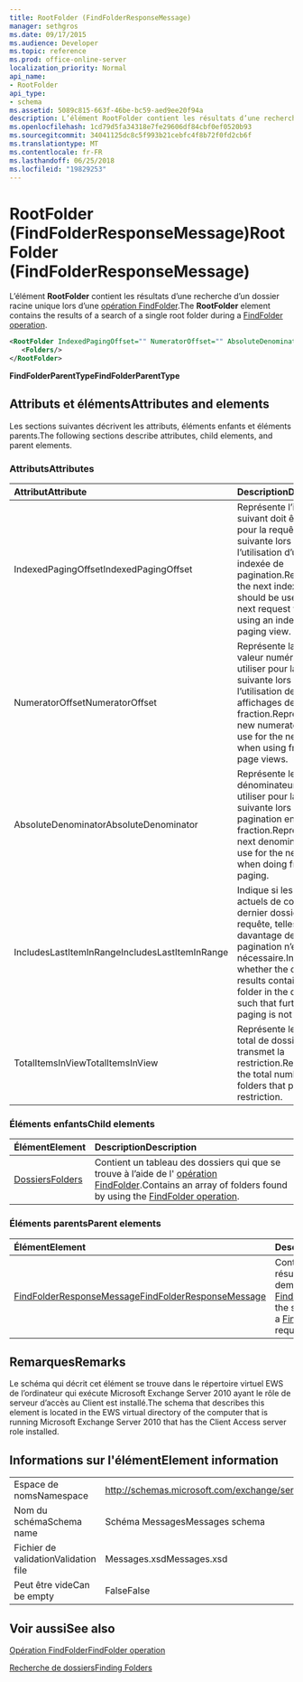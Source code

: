 ```yaml
---
title: RootFolder (FindFolderResponseMessage)
manager: sethgros
ms.date: 09/17/2015
ms.audience: Developer
ms.topic: reference
ms.prod: office-online-server
localization_priority: Normal
api_name:
- RootFolder
api_type:
- schema
ms.assetid: 5089c815-663f-46be-bc59-aed9ee20f94a
description: L’élément RootFolder contient les résultats d’une recherche d’un dossier racine unique lors d’une opération FindFolder.
ms.openlocfilehash: 1cd79d5fa34318e7fe29606df84cbf0ef0520b93
ms.sourcegitcommit: 34041125dc8c5f993b21cebfc4f8b72f0fd2cb6f
ms.translationtype: MT
ms.contentlocale: fr-FR
ms.lasthandoff: 06/25/2018
ms.locfileid: "19829253"
---
```

# <a name="rootfolder-findfolderresponsemessage"></a><span data-ttu-id="d24d7-103">RootFolder (FindFolderResponseMessage)</span><span class="sxs-lookup"><span data-stu-id="d24d7-103">RootFolder (FindFolderResponseMessage)</span></span>

<span data-ttu-id="d24d7-104">L’élément **RootFolder** contient les résultats d’une recherche d’un dossier racine unique lors d’une [opération FindFolder](findfolder-operation.md).</span><span class="sxs-lookup"><span data-stu-id="d24d7-104">The **RootFolder** element contains the results of a search of a single root folder during a [FindFolder operation](findfolder-operation.md).</span></span>
  
```xml
<RootFolder IndexedPagingOffset="" NumeratorOffset="" AbsoluteDenominator="" IncludesLastItemInRange="" TotalItemsInView="">
   <Folders/>
</RootFolder>
```

 <span data-ttu-id="d24d7-105">**FindFolderParentType**</span><span class="sxs-lookup"><span data-stu-id="d24d7-105">**FindFolderParentType**</span></span>
## <a name="attributes-and-elements"></a><span data-ttu-id="d24d7-106">Attributs et éléments</span><span class="sxs-lookup"><span data-stu-id="d24d7-106">Attributes and elements</span></span>

<span data-ttu-id="d24d7-107">Les sections suivantes décrivent les attributs, éléments enfants et éléments parents.</span><span class="sxs-lookup"><span data-stu-id="d24d7-107">The following sections describe attributes, child elements, and parent elements.</span></span>
  
### <a name="attributes"></a><span data-ttu-id="d24d7-108">Attributs</span><span class="sxs-lookup"><span data-stu-id="d24d7-108">Attributes</span></span>

|<span data-ttu-id="d24d7-109">**Attribut**</span><span class="sxs-lookup"><span data-stu-id="d24d7-109">**Attribute**</span></span>|<span data-ttu-id="d24d7-110">**Description**</span><span class="sxs-lookup"><span data-stu-id="d24d7-110">**Description**</span></span>|
|:-----|:-----|
|<span data-ttu-id="d24d7-111">IndexedPagingOffset</span><span class="sxs-lookup"><span data-stu-id="d24d7-111">IndexedPagingOffset</span></span>  <br/> |<span data-ttu-id="d24d7-112">Représente l’index suivant doit être utilisé pour la requête suivante lors de l’utilisation d’une vue indexée de pagination.</span><span class="sxs-lookup"><span data-stu-id="d24d7-112">Represents the next index that should be used for the next request when using an indexed paging view.</span></span>  <br/> |
|<span data-ttu-id="d24d7-113">NumeratorOffset</span><span class="sxs-lookup"><span data-stu-id="d24d7-113">NumeratorOffset</span></span>  <br/> |<span data-ttu-id="d24d7-114">Représente la nouvelle valeur numérateur à utiliser pour la requête suivante lors de l’utilisation des affichages de page en fraction.</span><span class="sxs-lookup"><span data-stu-id="d24d7-114">Represents the new numerator value to use for the next request when using fractional page views.</span></span>  <br/> |
|<span data-ttu-id="d24d7-115">AbsoluteDenominator</span><span class="sxs-lookup"><span data-stu-id="d24d7-115">AbsoluteDenominator</span></span>  <br/> |<span data-ttu-id="d24d7-116">Représente le dénominateur suivant à utiliser pour la requête suivante lors de la pagination en fraction.</span><span class="sxs-lookup"><span data-stu-id="d24d7-116">Represents the next denominator to use for the next request when doing fractional paging.</span></span>  <br/> |
|<span data-ttu-id="d24d7-117">IncludesLastItemInRange</span><span class="sxs-lookup"><span data-stu-id="d24d7-117">IncludesLastItemInRange</span></span>  <br/> |<span data-ttu-id="d24d7-118">Indique si les résultats actuels de contient le dernier dossier dans la requête, telles que davantage de pagination n’est pas nécessaire.</span><span class="sxs-lookup"><span data-stu-id="d24d7-118">Indicates whether the current results contain the last folder in the query, such that further paging is not needed.</span></span>  <br/> |
|<span data-ttu-id="d24d7-119">TotalItemsInView</span><span class="sxs-lookup"><span data-stu-id="d24d7-119">TotalItemsInView</span></span>  <br/> |<span data-ttu-id="d24d7-120">Représente le nombre total de dossiers qui transmet la restriction.</span><span class="sxs-lookup"><span data-stu-id="d24d7-120">Represents the total number of folders that pass the restriction.</span></span>  <br/> |
   
### <a name="child-elements"></a><span data-ttu-id="d24d7-121">Éléments enfants</span><span class="sxs-lookup"><span data-stu-id="d24d7-121">Child elements</span></span>

|<span data-ttu-id="d24d7-122">**Élément**</span><span class="sxs-lookup"><span data-stu-id="d24d7-122">**Element**</span></span>|<span data-ttu-id="d24d7-123">**Description**</span><span class="sxs-lookup"><span data-stu-id="d24d7-123">**Description**</span></span>|
|:-----|:-----|
|[<span data-ttu-id="d24d7-124">Dossiers</span><span class="sxs-lookup"><span data-stu-id="d24d7-124">Folders</span></span>](folders-ex15websvcsotherref.md) <br/> |<span data-ttu-id="d24d7-125">Contient un tableau des dossiers qui que se trouve à l’aide de l' [opération FindFolder](findfolder-operation.md).</span><span class="sxs-lookup"><span data-stu-id="d24d7-125">Contains an array of folders found by using the [FindFolder operation](findfolder-operation.md).</span></span>  <br/> |
   
### <a name="parent-elements"></a><span data-ttu-id="d24d7-126">Éléments parents</span><span class="sxs-lookup"><span data-stu-id="d24d7-126">Parent elements</span></span>

|<span data-ttu-id="d24d7-127">**Élément**</span><span class="sxs-lookup"><span data-stu-id="d24d7-127">**Element**</span></span>|<span data-ttu-id="d24d7-128">**Description**</span><span class="sxs-lookup"><span data-stu-id="d24d7-128">**Description**</span></span>|
|:-----|:-----|
|[<span data-ttu-id="d24d7-129">FindFolderResponseMessage</span><span class="sxs-lookup"><span data-stu-id="d24d7-129">FindFolderResponseMessage</span></span>](findfolderresponsemessage.md) <br/> |<span data-ttu-id="d24d7-130">Contient l’état et les résultats d’une demande [d’opération FindFolder](findfolder-operation.md) .</span><span class="sxs-lookup"><span data-stu-id="d24d7-130">Contains the status and result of a [FindFolder operation](findfolder-operation.md) request.</span></span>  <br/> |
   
## <a name="remarks"></a><span data-ttu-id="d24d7-131">Remarques</span><span class="sxs-lookup"><span data-stu-id="d24d7-131">Remarks</span></span>

<span data-ttu-id="d24d7-132">Le schéma qui décrit cet élément se trouve dans le répertoire virtuel EWS de l’ordinateur qui exécute Microsoft Exchange Server 2010 ayant le rôle de serveur d’accès au Client est installé.</span><span class="sxs-lookup"><span data-stu-id="d24d7-132">The schema that describes this element is located in the EWS virtual directory of the computer that is running Microsoft Exchange Server 2010 that has the Client Access server role installed.</span></span>
  
## <a name="element-information"></a><span data-ttu-id="d24d7-133">Informations sur l'élément</span><span class="sxs-lookup"><span data-stu-id="d24d7-133">Element information</span></span>

|||
|:-----|:-----|
|<span data-ttu-id="d24d7-134">Espace de noms</span><span class="sxs-lookup"><span data-stu-id="d24d7-134">Namespace</span></span>  <br/> |http://schemas.microsoft.com/exchange/services/2006/messages  <br/> |
|<span data-ttu-id="d24d7-135">Nom du schéma</span><span class="sxs-lookup"><span data-stu-id="d24d7-135">Schema name</span></span>  <br/> |<span data-ttu-id="d24d7-136">Schéma Messages</span><span class="sxs-lookup"><span data-stu-id="d24d7-136">Messages schema</span></span>  <br/> |
|<span data-ttu-id="d24d7-137">Fichier de validation</span><span class="sxs-lookup"><span data-stu-id="d24d7-137">Validation file</span></span>  <br/> |<span data-ttu-id="d24d7-138">Messages.xsd</span><span class="sxs-lookup"><span data-stu-id="d24d7-138">Messages.xsd</span></span>  <br/> |
|<span data-ttu-id="d24d7-139">Peut être vide</span><span class="sxs-lookup"><span data-stu-id="d24d7-139">Can be empty</span></span>  <br/> |<span data-ttu-id="d24d7-140">False</span><span class="sxs-lookup"><span data-stu-id="d24d7-140">False</span></span>  <br/> |
   
## <a name="see-also"></a><span data-ttu-id="d24d7-141">Voir aussi</span><span class="sxs-lookup"><span data-stu-id="d24d7-141">See also</span></span>



[<span data-ttu-id="d24d7-142">Opération FindFolder</span><span class="sxs-lookup"><span data-stu-id="d24d7-142">FindFolder operation</span></span>](findfolder-operation.md)


[<span data-ttu-id="d24d7-143">Recherche de dossiers</span><span class="sxs-lookup"><span data-stu-id="d24d7-143">Finding Folders</span></span>](http://msdn.microsoft.com/library/9124d868-017a-43f0-b915-5c0082cacec9%28Office.15%29.aspx)

